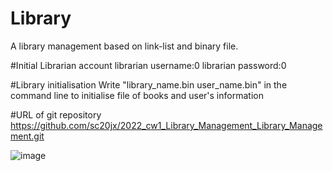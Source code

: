 # Library
A library management based on link-list and binary file.

#Initial Librarian account
librarian username:0
librarian password:0

#Library initialisation
Write "library_name.bin user_name.bin" in the
command line to initialise file of books and user's information

#URL of git repository
https://github.com/sc20jx/2022_cw1_Library_Management_Library_Management.git

![image](https://github.com/sc20jx/2022_cw1_Library_Management_Library_Management/blob/main/commit.jpg)
